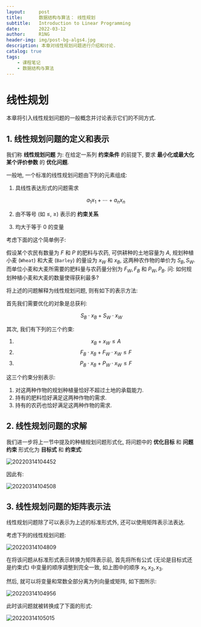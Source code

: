 ```yaml
---
layout:     post
title:      数据结构与算法： 线性规划
subtitle:   Introduction to Linear Programming
date:       2022-03-12
author:     R1NG
header-img: img/post-bg-algs4.jpg
description: 本章对线性规划问题进行介绍和讨论.
catalog: true
tags:
    - 课程笔记
    - 数据结构与算法
---
```


# 线性规划

本章将引入线性规划问题的一般概念并讨论表示它们的不同方式. 

## 1. 线性规划问题的定义和表示

我们称 **线性规划问题** 为: 在给定一系列 **约束条件** 的前提下, 要求 **最小化或最大化某个评价参数** 的 **优化问题**. 

一般地, 一个标准的线性规划问题由下列的元素组成:

1. 具线性表达形式的问题需求
   
   $$a_1x_1 + \cdots + a_nx_n$$

2. 由不等号 (如 $\leqslant$, $\geqslant$) 表示的 **约束关系**
3. 均大于等于 $0$ 的变量

考虑下面的这个简单例子: 

假设某个农民有数量为 $F$ 和 $P$ 的肥料与农药, 可供耕种的土地容量为 $A$, 规划种植小麦 (`Wheat`) 和大麦 (`Barley`) 的量设为 $x_W$ 和 $x_B$, 这两种农作物的单价为 $S_B, S_W$. 而单位小麦和大麦所需要的肥料量与农药量分别为 $F_W, F_B$ 和 $P_W, P_B$. 问: 如何规划种植小麦和大麦的数量使得获利最多?

将上述的问题解释为线性规划问题, 则有如下的表示方法:

首先我们需要优化的对象是总获利:

$$S_B\cdot x_B + S_W \cdot x_W$$

其次, 我们有下列的三个约束:

1. $$x_B+ x_W \leqslant A$$
2. $$F_B \cdot x_B + F_W \cdot x_W \leqslant F$$
3. $$P_B \cdot x_B + P_W \cdot x_W \leqslant F$$

这三个约束分别表示:
1. 对这两种作物的规划种植量恰好不超过土地的承载能力.
2. 持有的肥料恰好满足这两种作物的需求.
3. 持有的农药也恰好满足这两种作物的需求.

## 2. 线性规划问题的求解

我们进一步将上一节中提及的种植规划问题形式化, 将问题中的 **优化目标** 和 **问题约束** 形式化为 **目标式** 和 **约束式**:

![20220314104452](https://cdn.jsdelivr.net/gh/KirisameR/KirisameR.github.io/img/blogpost_images/20220314104452.png)

因此有:

![20220314104508](https://cdn.jsdelivr.net/gh/KirisameR/KirisameR.github.io/img/blogpost_images/20220314104508.png)

## 3. 线性规划问题的矩阵表示法

线性规划问题除了可以表示为上述的标准形式外, 还可以使用矩阵表示法表达. 

考虑下列的线性规划问题:

![20220314104809](https://cdn.jsdelivr.net/gh/KirisameR/KirisameR.github.io/img/blogpost_images/20220314104809.png)

在将该问题从标准形式表示转换为矩阵表示前, 首先将所有公式 (无论是目标式还是约束式) 中变量的顺序调整到完全一致, 如上图中的顺序 $x_1, x_2, x_3$.

然后, 就可以将变量和常数全部分离为列向量或矩阵, 如下图所示:

![20220314104956](https://cdn.jsdelivr.net/gh/KirisameR/KirisameR.github.io/img/blogpost_images/20220314104956.png)

此时该问题就被转换成了下面的形式:

![20220314105015](https://cdn.jsdelivr.net/gh/KirisameR/KirisameR.github.io/img/blogpost_images/20220314105015.png)